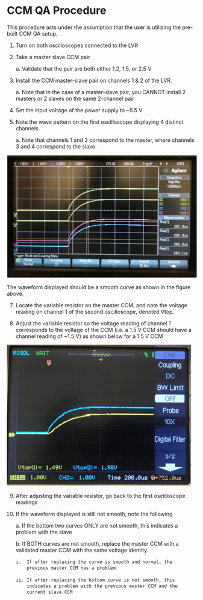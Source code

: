 CCM QA Procedure
================

This procedure acts under the assumption that the user is utilizing the
pre-built CCM QA setup.

1.  Turn on both oscilloscopes connected to the LVR

2.  Take a master slave CCM pair

    a.  Validate that the pair are both either 1.2, 1.5, or 2.5 V

3.  Install the CCM master-slave pair on channels 1 & 2 of the LVR.

    a. Note that in the case of a master-slave pair, you CANNOT install 2 masters or 2 slaves 
    on the same 2-channel pair

4.  Set the input voltage of the power supply to \~5.5 V

5.  Note the wave pattern on the first oscilloscope displaying 4
    distinct channels.

    a.  Note that channels 1 and 2 correspond to the master, where
        channels 3 and 4 correspond to the slave.

![](ccmqa1.png)

The waveform displayed should be a smooth curve as shown in the figure above.

7.  Locate the variable resistor on the master CCM, and note the voltage
    reading on channel 1 of the second oscilloscope, denoted Vtop.

8.  Adjust the variable resistor so the voltage reading of channel 1
    corresponds to the voltage of the CCM (i.e. a 1.5 V CCM should have
    a channel reading of \~1.5 V) as shown below for a 1.5 V CCM

![](ccmqa2.png)

9.  After adjusting the variable resistor, go back to the first
    oscilloscope readings

10. If the waveform displayed is still not smooth, note the following

    a.  If the bottom two curves ONLY are not smooth, this indicates a
        problem with the slave

    b.  If BOTH curves are not smooth, replace the master CCM with a
        validated master CCM with the same voltage identity.

        i.  If after replacing the curve is smooth and normal, the
            previous master CCM has a problem

        ii. If after replacing the bottom curve is not smooth, this
            indicates a problem with the previous master CCM and the
            current slave CCM
